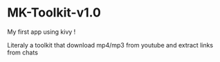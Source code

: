 # MK-Toolkit-v1.0

My first app using kivy !

Literaly a toolkit that download mp4/mp3 from youtube and extract links from chats

